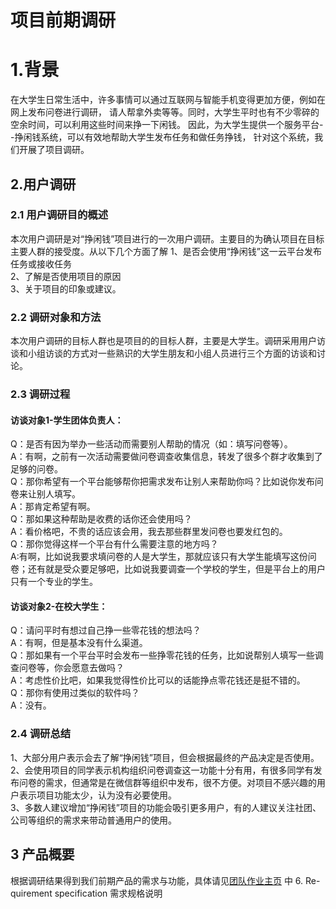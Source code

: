 # 项目前期调研

# 1.背景
在大学生日常生活中，许多事情可以通过互联网与智能手机变得更加方便，例如在网上发布问卷进行调研，
请人帮拿外卖等等。同时，大学生平时也有不少零碎的空余时间，可以利用这些时间来挣一下闲钱。
因此，为大学生提供一个服务平台--挣闲钱系统，可以有效地帮助大学生发布任务和做任务挣钱，
针对这个系统，我们开展了项目调研。


## 2.用户调研

### 2.1 用户调研目的概述
本次用户调研是对“挣闲钱”项目进行的一次用户调研。主要目的为确认项目在目标主要人群的接受度。从以下几个方面了解
1、是否会使用“挣闲钱”这一云平台发布任务或接收任务  
2、了解是否使用项目的原因  
3、关于项目的印象或建议。 

### 2.2 调研对象和方法
本次用户调研的目标人群也是项目的的目标人群，主要是大学生。调研采用用户访谈和小组访谈的方式对一些熟识的大学生朋友和小组人员进行三个方面的访谈和讨论。

### 2.3 调研过程

#### 访谈对象1-学生团体负责人：

Q：是否有因为举办一些活动而需要别人帮助的情况（如：填写问卷等）。  
A：有啊，之前有一次活动需要做问卷调查收集信息，转发了很多个群才收集到了足够的问卷。  
Q：那你希望有一个平台能够帮你把需求发布让别人来帮助你吗？比如说你发布问卷来让别人填写。  
A：那肯定希望有啊。  
Q：那如果这种帮助是收费的话你还会使用吗？  
A：看价格吧，不贵的话应该会用，我去那些群里发问卷也要发红包的。  
Q：那你觉得这样一个平台有什么需要注意的地方吗？  
A:有啊，比如说我要求填问卷的人是大学生，那就应该只有大学生能填写这份问卷；还有就是受众要足够吧，比如说我要调查一个学校的学生，但是平台上的用户只有一个专业的学生。  

#### 访谈对象2-在校大学生：

Q：请问平时有想过自己挣一些零花钱的想法吗？  
A：有啊，但是基本没有什么渠道。  
Q：那如果有一个平台平时会发布一些挣零花钱的任务，比如说帮别人填写一些调查问卷等，你会愿意去做吗？   
A：考虑性价比吧，如果我觉得性价比可以的话能挣点零花钱还是挺不错的。  
Q：那你有使用过类似的软件吗？  
A：没有。  

### 2.4 调研总结

1、大部分用户表示会去了解“挣闲钱”项目，但会根据最终的产品决定是否使用。  
2、会使用项目的同学表示机构组织问卷调查这一功能十分有用，有很多同学有发布问卷的需求，但通常是在微信群等组织中发布，很不方便。对项目不感兴趣的用户表示项目功能太少，认为没有必要使用。  
3、多数人建议增加“挣闲钱”项目的功能会吸引更多用户，有的人建议关注社团、公司等组织的需求来带动普通用户的使用。  

## 3 产品概要

根据调研结果得到我们前期产品的需求与功能，具体请见[团队作业主页](https://owl-movies-ticket-system.github.io/Dashboard/) 中 6. Re- quirement specification 需求规格说明
